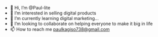 - 👋 Hi, I’m @Paul-lite
- 👀 I’m interested in selling digital products
- 🌱 I’m currently learning digital marketing...
- 💞️ I’m looking to collaborate on helping everyone to make it big in life
- 📫 How to reach me paulkagiso738@gmail.com 

<!---
Paul-lite/Paul-lite is a ✨ special ✨ repository because its `README.md` (this file) appears on your GitHub profile.
You can click the Preview link to take a look at your changes.
--->
